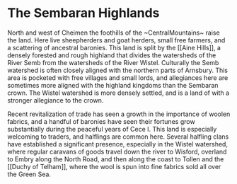 # The Sembaran Highlands

North and west of Cheimen the foothills of the ~CentralMountains~ raise the land. Here live sheepherders and goat herders, small free farmers, and a scattering of ancestral baronies. This land is split by the [[Aine Hills]], a densely forested and rough highland that divides the watersheds of the River Semb from the watersheds of the River Wistel. Culturally the Semb watershed is often closely aligned with the northern parts of Arnsbury. This area is pocketed with free villages and small lords, and allegiances here are sometimes more aligned with the highland kingdoms than the Sembaran crown. The Wistel watershed is more densely settled, and is a land of with a stronger allegiance to the crown.  

Recent revitalization of trade has seen a growth in the importance of woolen fabrics, and a handful of baronies have seen their fortunes grow substantially during the peaceful years of Cece I. This land is especially welcoming to traders, and halflings are common here. Several halfling clans have established a significant presence, especially in the Wistel watershed, where regular caravans of goods travel down the river to Wisford, overland to Embry along the North Road, and then along the coast to Tollen and the [[Duchy of Telham]], where the wool is spun into fine fabrics sold all over the Green Sea.
